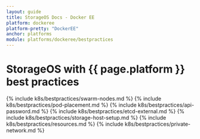 ```yaml
---
layout: guide
title: StorageOS Docs - Docker EE
platform: dockeree
platform-pretty: "DockerEE"
anchor: platforms
module: platforms/dockeree/bestpractices
---
```


# StorageOS with {{ page.platform }} best practices

{% include k8s/bestpractices/swarm-nodes.md %}
{% include k8s/bestpractices/pod-placement.md %}
{% include k8s/bestpractices/api-password.md %}
{% include k8s/bestpractices/etcd-external.md %}
{% include k8s/bestpractices/storage-host-setup.md %}
{% include k8s/bestpractices/resources.md %}
{% include k8s/bestpractices/private-network.md %}
